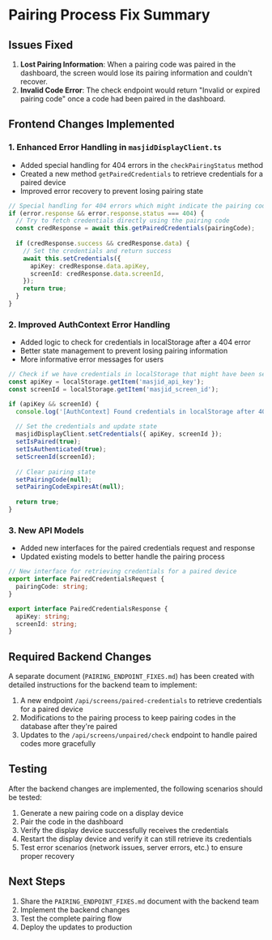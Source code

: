 # Pairing Process Fix Summary

## Issues Fixed

1. **Lost Pairing Information**: When a pairing code was paired in the dashboard, the screen would lose its pairing information and couldn't recover.
2. **Invalid Code Error**: The check endpoint would return "Invalid or expired pairing code" once a code had been paired in the dashboard.

## Frontend Changes Implemented

### 1. Enhanced Error Handling in `masjidDisplayClient.ts`

- Added special handling for 404 errors in the `checkPairingStatus` method
- Created a new method `getPairedCredentials` to retrieve credentials for a paired device
- Improved error recovery to prevent losing pairing state

```typescript
// Special handling for 404 errors which might indicate the pairing code was used
if (error.response && error.response.status === 404) {
  // Try to fetch credentials directly using the pairing code
  const credResponse = await this.getPairedCredentials(pairingCode);
  
  if (credResponse.success && credResponse.data) {
    // Set the credentials and return success
    await this.setCredentials({
      apiKey: credResponse.data.apiKey,
      screenId: credResponse.data.screenId,
    });
    return true;
  }
}
```

### 2. Improved AuthContext Error Handling

- Added logic to check for credentials in localStorage after a 404 error
- Better state management to prevent losing pairing information
- More informative error messages for users

```typescript
// Check if we have credentials in localStorage that might have been set by the API client
const apiKey = localStorage.getItem('masjid_api_key');
const screenId = localStorage.getItem('masjid_screen_id');

if (apiKey && screenId) {
  console.log('[AuthContext] Found credentials in localStorage after 404 error, assuming pairing was successful');
  
  // Set the credentials and update state
  masjidDisplayClient.setCredentials({ apiKey, screenId });
  setIsPaired(true);
  setIsAuthenticated(true);
  setScreenId(screenId);
  
  // Clear pairing state
  setPairingCode(null);
  setPairingCodeExpiresAt(null);
  
  return true;
}
```

### 3. New API Models

- Added new interfaces for the paired credentials request and response
- Updated existing models to better handle the pairing process

```typescript
// New interface for retrieving credentials for a paired device
export interface PairedCredentialsRequest {
  pairingCode: string;
}

export interface PairedCredentialsResponse {
  apiKey: string;
  screenId: string;
}
```

## Required Backend Changes

A separate document (`PAIRING_ENDPOINT_FIXES.md`) has been created with detailed instructions for the backend team to implement:

1. A new endpoint `/api/screens/paired-credentials` to retrieve credentials for a paired device
2. Modifications to the pairing process to keep pairing codes in the database after they're paired
3. Updates to the `/api/screens/unpaired/check` endpoint to handle paired codes more gracefully

## Testing

After the backend changes are implemented, the following scenarios should be tested:

1. Generate a new pairing code on a display device
2. Pair the code in the dashboard
3. Verify the display device successfully receives the credentials
4. Restart the display device and verify it can still retrieve its credentials
5. Test error scenarios (network issues, server errors, etc.) to ensure proper recovery

## Next Steps

1. Share the `PAIRING_ENDPOINT_FIXES.md` document with the backend team
2. Implement the backend changes
3. Test the complete pairing flow
4. Deploy the updates to production 